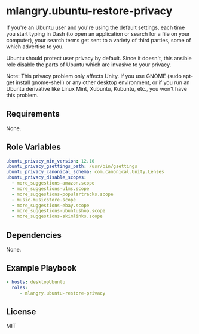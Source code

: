 mlangry.ubuntu-restore-privacy
=========

If you're an Ubuntu user and you're using the default settings, each time you start typing in Dash (to open an application or search for a file on your computer), your search terms get sent to a variety of third parties, some of which advertise to you.

Ubuntu should protect user privacy by default. Since it doesn't, this ansible role disable the parts of Ubuntu which are invasive to your privacy.

Note: This privacy problem only affects Unity. If you use GNOME (sudo apt-get install gnome-shell) or any other desktop environment, or if you run an Ubuntu derivative like Linux Mint, Xubuntu, Kubuntu, etc., you won't have this problem.

Requirements
------------

None.

Role Variables
--------------

````yaml
ubuntu_privacy_min_version: 12.10
ubuntu_privacy_gsettings_path: /usr/bin/gsettings
ubuntu_privacy_canonical_schema: com.canonical.Unity.Lenses
ubuntu_privacy_disable_scopes:
  - more_suggestions-amazon.scope
  - more_suggestions-u1ms.scope
  - more_suggestions-populartracks.scope
  - music-musicstore.scope
  - more_suggestions-ebay.scope
  - more_suggestions-ubuntushop.scope
  - more_suggestions-skimlinks.scope
````

Dependencies
------------

None.

Example Playbook
----------------

````yaml
- hosts: desktopUbuntu
  roles:
     - mlangry.ubuntu-restore-privacy
````

License
-------

MIT
